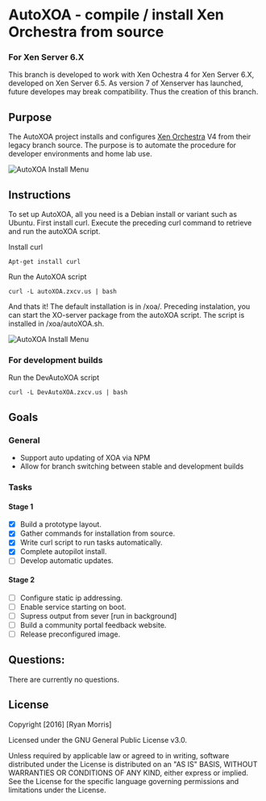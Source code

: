 # AutoXOA - compile / install Xen Orchestra from source

### For Xen Server 6.X

This branch is developed to work with Xen Ochestra 4 for Xen Server 6.X, developed on Xen Server 6.5. As version 7 of Xenserver has launched, future developes may break compatibility. Thus the creation of this branch.

## Purpose

The AutoXOA project installs and configures [Xen Orchestra](https://xen-orchestra.com/#!/) V4 from their legacy branch source. The purpose is to automate the procedure for developer environments and home lab use.

![AutoXOA Install Menu](https://raw.githubusercontent.com/hackmods/autoXOA/master/images/InstallMenu.png)

## Instructions

To set up AutoXOA, all you need is a Debian install or variant such as Ubuntu. First install curl. Execute the preceding curl command to retrieve and run the autoXOA script.

Install curl
```
Apt-get install curl
```

Run the AutoXOA script
```
curl -L autoXOA.zxcv.us | bash
```

And thats it! The default installation is in /xoa/. Preceding instalation, you can start the XO-server package from the autoXOA script. The script is installed in /xoa/autoXOA.sh.

![AutoXOA Install Menu](https://raw.githubusercontent.com/hackmods/autoXOA/master/images/startXOA.PNG)


### For development builds

Run the DevAutoXOA script
```
curl -L DevAutoXOA.zxcv.us | bash
```

## Goals
### General
* Support auto updating of XOA via NPM
* Allow for branch switching between stable and development builds

### Tasks

#### Stage 1
- [x] Build a prototype layout. 
- [x] Gather commands for installation from source.
- [x] Write curl script to run tasks automatically.
- [x] Complete autopilot install.
- [ ] Develop automatic updates.

#### Stage 2
- [ ] Configure static ip addressing.
- [ ] Enable service starting on boot.
- [ ] Supress output from sever [run in  background]
- [ ] Build a community portal feedback website.
- [ ] Release preconfigured image.

## Questions:

There are currently no questions.

## License
Copyright [2016] [Ryan Morris]

Licensed under the GNU General Public License v3.0.

Unless required by applicable law or agreed to in writing, software distributed under the License is distributed on an "AS IS" BASIS, WITHOUT WARRANTIES OR CONDITIONS OF ANY KIND, either  express or implied. See the License for the specific language governing permissions and limitations under the License.
